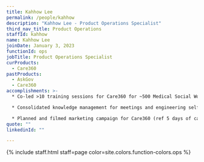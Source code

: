 ```yaml
---
title: Kahhow Lee
permalink: /people/kahhow
description: "Kahhow Lee - Product Operations Specialist"
third_nav_title: Product Operations
staffId: kahhow
name: Kahhow Lee
joinDate: January 3, 2023
functionId: ops
jobTitle: Product Operations Specialist
curProducts:
  - Care360
pastProducts:
  - AskGov
  - Care360
accomplishments: >-
  * Co-led >10 training sessions for Care360 for ~500 Medical Social Workers

  * Consolidated knowledge management for meetings and engineering self-serviceability under @Care360 meeting notes; actively scribe and consolidate links

  * Planned and filmed marketing campaign for Care360 (ref 5 days of care360). Cumulatively >100 views 
quote: ""
linkedinId: ""

---
```


{% include staff.html staff=page color=site.colors.function-colors.ops %}
